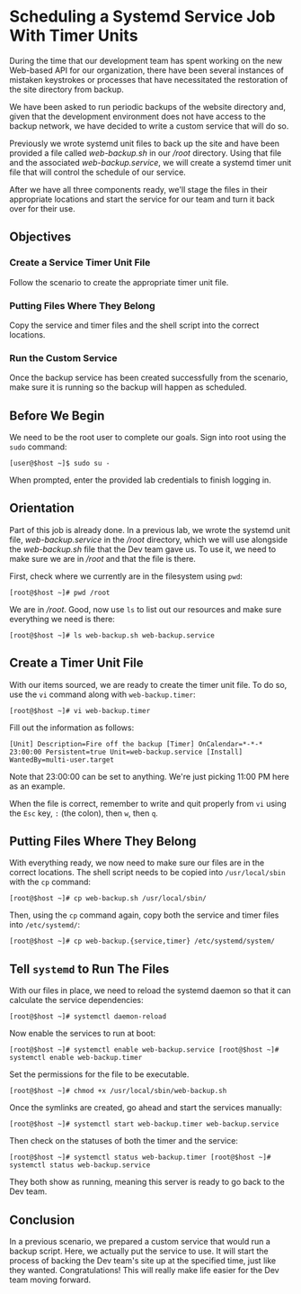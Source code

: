 ﻿
# Scheduling a Systemd Service Job With Timer Units

During the time that our development team has spent working on the new Web-based API for our organization, there have been several instances of mistaken keystrokes or processes that have necessitated the restoration of the site directory from backup.

We have been asked to run periodic backups of the website directory and, given that the development environment does not have access to the backup network, we have decided to write a custom service that will do so.

Previously we wrote systemd unit files to back up the site and have been provided a file called  _web-backup.sh_  in our  _/root_  directory. Using that file and the associated  _web-backup.service_, we will create a systemd timer unit file that will control the schedule of our service.

After we have all three components ready, we'll stage the files in their appropriate locations and start the service for our team and turn it back over for their use.

## Objectives

### Create a Service Timer Unit File
Follow the scenario to create the appropriate timer unit file.

### Putting Files Where They Belong
Copy the service and timer files and the shell script into the correct locations.

### Run the Custom Service
Once the backup service has been created successfully from the scenario, make sure it is running so the backup will happen as scheduled.

## Before We Begin

We need to be the root user to complete our goals. Sign into root using the  `sudo`  command:

`[user@$host ~]$ sudo su -`

When prompted, enter the provided lab credentials to finish logging in.

## Orientation

Part of this job is already done. In a previous lab, we wrote the systemd unit file,  _web-backup.service_  in the  _/root_  directory, which we will use alongside the  _web-backup.sh_  file that the Dev team gave us. To use it, we need to make sure we are in  _/root_  and that the file is there.

First, check where we currently are in the filesystem using  `pwd`:

`[root@$host ~]# pwd /root`

We are in  _/root_. Good, now use  `ls`  to list out our resources and make sure everything we need is there:

`[root@$host ~]# ls web-backup.sh web-backup.service`

## Create a Timer Unit File

With our items sourced, we are ready to create the timer unit file. To do so, use the  `vi`  command along with  `web-backup.timer`:

`[root@$host ~]# vi web-backup.timer`

Fill out the information as follows:

`[Unit] Description=Fire off the backup [Timer] OnCalendar=*-*-* 23:00:00 Persistent=true Unit=web-backup.service [Install] WantedBy=multi-user.target`

Note that 23:00:00 can be set to anything. We're just picking 11:00 PM here as an example.

When the file is correct, remember to write and quit properly from  `vi`  using the  `Esc`  key,  `:`  (the colon), then  `w`, then  `q`.

## Putting Files Where They Belong

With everything ready, we now need to make sure our files are in the correct locations. The shell script needs to be copied into  `/usr/local/sbin`  with the  `cp`  command:

`[root@$host ~]# cp web-backup.sh /usr/local/sbin/`

Then, using the  `cp`  command again, copy both the service and timer files into  `/etc/systemd/`:

`[root@$host ~]# cp web-backup.{service,timer} /etc/systemd/system/`

## Tell  `systemd`  to Run The Files

With our files in place, we need to reload the systemd daemon so that it can calculate the service dependencies:

`[root@$host ~]# systemctl daemon-reload`

Now enable the services to run at boot:

`[root@$host ~]# systemctl enable web-backup.service [root@$host ~]# systemctl enable web-backup.timer`

Set the permissions for the file to be executable.

`[root@$host ~]# chmod +x /usr/local/sbin/web-backup.sh`

Once the symlinks are created, go ahead and start the services manually:

`[root@$host ~]# systemctl start web-backup.timer web-backup.service`

Then check on the statuses of both the timer and the service:

`[root@$host ~]# systemctl status web-backup.timer [root@$host ~]# systemctl status web-backup.service`

They both show as running, meaning this server is ready to go back to the Dev team.

## Conclusion

In a previous scenario, we prepared a custom service that would run a backup script. Here, we actually put the service to use. It will start the process of backing the Dev team's site up at the specified time, just like they wanted. Congratulations! This will really make life easier for the Dev team moving forward.
